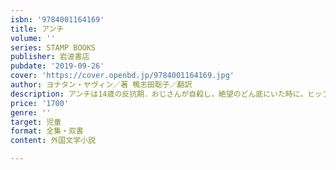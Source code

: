 ```yaml
---
isbn: '9784001164169'
title: アンチ
volume: ''
series: STAMP BOOKS
publisher: 岩波書店
pubdate: '2019-09-26'
cover: 'https://cover.openbd.jp/9784001164169.jpg'
author: ヨナタン・ヤヴィン／著 鴨志田聡子／翻訳
description: アンチは14歳の反抗期．おじさんが自殺し，絶望のどん底にいた時に，ヒップホップに心をつかまれた．
price: '1700'
genre: ''
target: 児童
format: 全集・双書
content: 外国文学小説

---
```

